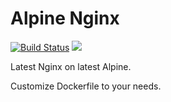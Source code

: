 # Alpine Nginx

[![Build Status](https://travis-ci.org/wiktor-k/alpine-nginx.svg?branch=master)](https://travis-ci.org/wiktor-k/alpine-nginx) [![](https://imagelayers.io/badge/wiktork/alpine-nginx:latest.svg)](https://imagelayers.io/?images=wiktork/alpine-nginx:latest 'Image layers')

Latest Nginx on latest Alpine.

Customize Dockerfile to your needs.

